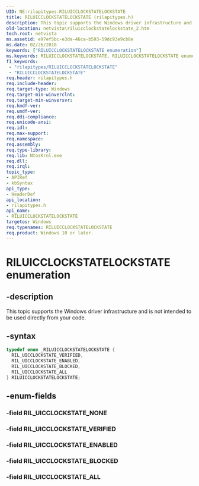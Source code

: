 ```yaml
---
UID: NE:rilapitypes.RILUICCLOCKSTATELOCKSTATE
title: RILUICCLOCKSTATELOCKSTATE (rilapitypes.h)
description: This topic supports the Windows driver infrastructure and is not intended to be used directly from your code.
old-location: netvista\riluicclockstatelockstate_2.htm
tech.root: netvista
ms.assetid: e97ef5bc-e3da-46ca-b593-59dc93e9cb8e
ms.date: 02/26/2018
keywords: ["RILUICCLOCKSTATELOCKSTATE enumeration"]
ms.keywords: RILUICCLOCKSTATELOCKSTATE, RILUICCLOCKSTATELOCKSTATE enumeration [Network Drivers Starting with Windows Vista], RIL_UICCLOCKSTATE_ALL, RIL_UICCLOCKSTATE_BLOCKED, RIL_UICCLOCKSTATE_ENABLED, RIL_UICCLOCKSTATE_VERIFIED, netvista.riluicclockstatelockstate_2, rilapitypes/RILUICCLOCKSTATELOCKSTATE, rilapitypes/RIL_UICCLOCKSTATE_ALL, rilapitypes/RIL_UICCLOCKSTATE_BLOCKED, rilapitypes/RIL_UICCLOCKSTATE_ENABLED, rilapitypes/RIL_UICCLOCKSTATE_VERIFIED
f1_keywords:
 - "rilapitypes/RILUICCLOCKSTATELOCKSTATE"
 - "RILUICCLOCKSTATELOCKSTATE"
req.header: rilapitypes.h
req.include-header:
req.target-type: Windows
req.target-min-winverclnt:
req.target-min-winversvr:
req.kmdf-ver:
req.umdf-ver:
req.ddi-compliance:
req.unicode-ansi:
req.idl:
req.max-support:
req.namespace:
req.assembly:
req.type-library:
req.lib: NtosKrnl.exe
req.dll:
req.irql:
topic_type:
- APIRef
- kbSyntax
api_type:
- HeaderDef
api_location:
- rilapitypes.h
api_name:
- RILUICCLOCKSTATELOCKSTATE
targetos: Windows
req.typenames: RILUICCLOCKSTATELOCKSTATE
req.product: Windows 10 or later.
---
```


# RILUICCLOCKSTATELOCKSTATE enumeration


## -description


This topic supports the Windows driver infrastructure and is not intended to be used directly from your code.


## -syntax


```cpp
typedef enum _RILUICCLOCKSTATELOCKSTATE {
  RIL_UICCLOCKSTATE_VERIFIED,
  RIL_UICCLOCKSTATE_ENABLED,
  RIL_UICCLOCKSTATE_BLOCKED,
  RIL_UICCLOCKSTATE_ALL
} RILUICCLOCKSTATELOCKSTATE;
```


## -enum-fields




### -field RIL_UICCLOCKSTATE_NONE


### -field RIL_UICCLOCKSTATE_VERIFIED


### -field RIL_UICCLOCKSTATE_ENABLED


### -field RIL_UICCLOCKSTATE_BLOCKED


### -field RIL_UICCLOCKSTATE_ALL

